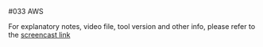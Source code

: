 #033 AWS

For explanatory notes, video file, tool version and other info, please refer to the [screencast link](http://build-podcast.com/aws/)
